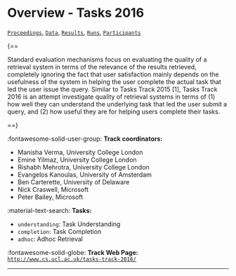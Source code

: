 # Overview - Tasks 2016

[`Proceedings`](./proceedings.md), [`Data`](./data.md), [`Results`](./results.md), [`Runs`](./runs.md), [`Participants`](./participants.md)

{==

Standard evaluation mechanisms focus on evaluating the quality of a retrieval system in terms of the relevance of the results retrieved, completely ignoring the fact that user satisfaction mainly depends on the usefulness of the system in helping the user complete the actual task that led the user issue the query. Similar to Tasks Track 2015 [1], Tasks Track 2016 is an attempt investigate quality of retrieval systems in terms of (1) how well they can understand the underlying task that led the user submit a query, and (2) how useful they are for helping users complete their tasks.

==}

:fontawesome-solid-user-group: **Track coordinators:**

- Manisha Verma, University College London 
- Emine Yilmaz, University College London 
- Rishabh Mehrotra, University College London 
- Evangelos Kanoulas, University of Amsterdam 
- Ben Carterette, University of Delaware 
- Nick Craswell, Microsoft 
- Peter Bailey, Microsoft 

:material-text-search: **Tasks:**

- `understanding`: Task Understanding 
- `completion`: Task Completion 
- `adhoc`: Adhoc Retrieval 

:fontawesome-solid-globe: **Track Web Page:** [`http://www.cs.ucl.ac.uk/tasks-track-2016/`](http://www.cs.ucl.ac.uk/tasks-track-2016/) 

---

